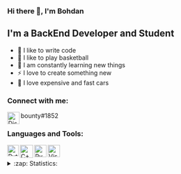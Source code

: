 ### Hi there 👋, I'm Bohdan


## I'm a BackEnd Developer and Student
- 🤖 I like to write code
- 🏀 I like to play basketball
- 🧠 I am constantly learning new things
- ⚡ I love to create something new
- 🚗 I love expensive and fast cars


### Connect with me:
<img align="left" alt="Discord" width="28px" src="https://img.icons8.com/color/344/discord--v2.png" />bounty#1852


### Languages and Tools:
<img align="left" alt="Python" width="26px" src="https://cdn.icon-icons.com/icons2/2107/PNG/512/file_type_python_icon_130221.png" />
<img align="left" alt="С++" width="30px" src="https://img.icons8.com/color/344/c-plus-plus-logo.png" />
<img align="left" alt="PyCharm" width="28px" src="https://cdn.icon-icons.com/icons2/3053/PNG/512/intellij_pycharm_macos_bigsur_icon_190055.png" />
<img align="left" alt="Visual Studio Code" width="28px" src="https://img.icons8.com/fluency/344/visual-studio-code-2019.png" />

<br />
<br />

<details>
  <summary>:zap: Statistics:</summary>
   <img align="left" alt="codeSTACKr's GitHub Stats" src="https://github-readme-stats.vercel.app/api/top-langs/?username=ShapovalBohdan&langs_count=8&layout=compact" />
    <br />
   <img align="left" alt="codeSTACKr's GitHub Stats" src="https://github-readme-stats.vercel.app/api?username=ShapovalBohdan&show_icons=true" />
</details>

